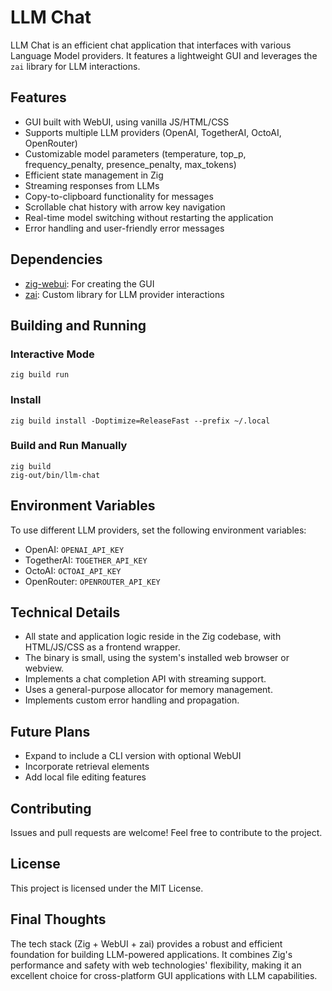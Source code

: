 # LLM Chat

LLM Chat is an efficient chat application that interfaces with various Language Model providers. It features a lightweight GUI and leverages the `zai` library for LLM interactions.

## Features

- GUI built with WebUI, using vanilla JS/HTML/CSS
- Supports multiple LLM providers (OpenAI, TogetherAI, OctoAI, OpenRouter)
- Customizable model parameters (temperature, top_p, frequency_penalty, presence_penalty, max_tokens)
- Efficient state management in Zig
- Streaming responses from LLMs
- Copy-to-clipboard functionality for messages
- Scrollable chat history with arrow key navigation
- Real-time model switching without restarting the application
- Error handling and user-friendly error messages

## Dependencies

- [zig-webui](https://github.com/webui-dev/zig-webui): For creating the GUI
- [zai](https://github.com/AdjectiveAllison/zai): Custom library for LLM provider interactions

## Building and Running

### Interactive Mode
```
zig build run
```

### Install
```
zig build install -Doptimize=ReleaseFast --prefix ~/.local
```

### Build and Run Manually
```
zig build
zig-out/bin/llm-chat
```

## Environment Variables

To use different LLM providers, set the following environment variables:

- OpenAI: `OPENAI_API_KEY`
- TogetherAI: `TOGETHER_API_KEY`
- OctoAI: `OCTOAI_API_KEY`
- OpenRouter: `OPENROUTER_API_KEY`

## Technical Details

- All state and application logic reside in the Zig codebase, with HTML/JS/CSS as a frontend wrapper.
- The binary is small, using the system's installed web browser or webview.
- Implements a chat completion API with streaming support.
- Uses a general-purpose allocator for memory management.
- Implements custom error handling and propagation.

## Future Plans

- Expand to include a CLI version with optional WebUI
- Incorporate retrieval elements
- Add local file editing features

## Contributing

Issues and pull requests are welcome! Feel free to contribute to the project.

## License

This project is licensed under the MIT License.

## Final Thoughts

The tech stack (Zig + WebUI + zai) provides a robust and efficient foundation for building LLM-powered applications. It combines Zig's performance and safety with web technologies' flexibility, making it an excellent choice for cross-platform GUI applications with LLM capabilities.
